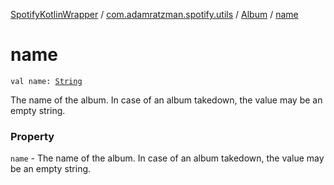 [SpotifyKotlinWrapper](../../index.md) / [com.adamratzman.spotify.utils](../index.md) / [Album](index.md) / [name](./name.md)

# name

`val name: `[`String`](https://kotlinlang.org/api/latest/jvm/stdlib/kotlin/-string/index.html)

The name of the album. In case of an album takedown, the value may be an empty string.

### Property

`name` - The name of the album. In case of an album takedown, the value may be an empty string.